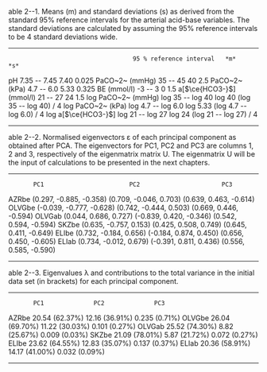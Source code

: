 able 2--1. Means (m) and standard deviations (s) as derived from the
standard 95% reference intervals for the arterial acid-base variables.
The standard deviations are calculated by assuming the 95% reference
intervals to be 4 standard deviations wide.

  ------------------------------------ ------------------------- ---------- --------------------------
                                       95 % reference interval   *m*        *s*
  pH                                   7.35 -- 7.45              7.40       0.025
  PaCO~2~ (mmHg)                       35 -- 45                  40         2.5
  PaCO~2~ (kPa)                        4.7 -- 6.0                5.33       0.325
  BE (mmol/l)                          -3 -- 3                   0          1.5
  a\[$\ce{HCO3-}$\] (mmol/l)   21 -- 27                  24         1.5
  log PaCO~2~ (mmHg)                   log 35 -- log 40          log 40     (log 35 -- log 40) / 4
  log PaCO~2~ (kPa)                    log 4.7 -- log 6.0        log 5.33   (log 4.7 -- log 6.0) / 4
  log a\[$\ce{HCO3-}$\]        log 21 -- log 27          log 24     (log 21 -- log 27) / 4
  ------------------------------------ ------------------------- ---------- --------------------------

able 2--2. Normalised eigenvectors ε of each principal component as
obtained after PCA. The eigenvectors for PC1, PC2 and PC3 are columns 1,
2 and 3, respectively of the eigenmatrix matrix U. The eigenmatrix U
will be the input of calculations to be presented in the next chapters.

  -------- -------------------------- ------------------------- ------------------------
           PC1                        PC2                       PC3
  AZRbe    (0.297, -0.885, -0.358)    (0.709, -0.046, 0.703)    (0.639, 0.463, -0.614)
  OLVGbe   (-0.039, -0.777, -0.628)   (0.742, -0.444, 0.503)    (0.669, 0.446, -0.594)
  OLVGab   (0.044, 0.686, 0.727)      (-0.839, 0.420, -0.346)   (0.542, 0.594, -0.594)
  SKZbe    (0.635, -0.757, 0.153)     (0.425, 0.508, 0.749)     (0.645, 0.411, -0.649)
  ELIbe    (0.732, -0.184, 0.656)     (-0.184, 0.874, 0.450)    (0.656, 0.450, -0.605)
  ELIab    (0.734, -0.012, 0.679)     (-0.391, 0.811, 0.436)    (0.556, 0.585, -0.590)
  -------- -------------------------- ------------------------- ------------------------

able 2--3. Eigenvalues λ and contributions to the total variance in the
initial data set (in brackets) for each principal component.

  -------- ---------------- ---------------- ---------------
           PC1              PC2              PC3
  AZRbe    20.54 (62.37%)   12.16 (36.91%)   0.235 (0.71%)
  OLVGbe   26.04 (69.70%)   11.22 (30.03%)   0.101 (0.27%)
  OLVGab   25.52 (74.30%)   8.82 (25.67%)    0.009 (0.03%)
  SKZbe    21.09 (78.01%)   5.87 (21.72%)    0.072 (0.27%)
  ELIbe    23.62 (64.55%)   12.83 (35.07%)   0.137 (0.37%)
  ELIab    20.36 (58.91%)   14.17 (41.00%)   0.032 (0.09%)
  -------- ---------------- ---------------- ---------------
